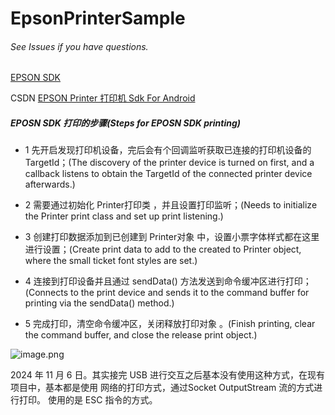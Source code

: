 # EpsonPrinterSample

###### See Issues if you have questions.

[EPSON SDK](https://download.epson-biz.com/modules/pos/index.php?page=soft&scat=61&ml_lang=zh-Cn)

CSDN [EPSON Printer 打印机 Sdk For Android](https://blog.csdn.net/a23006239/article/details/78871913)

##### EPOSN SDK 打印的步骤(Steps for EPOSN SDK printing)

- 1 先开启发现打印机设备，完后会有个回调监听获取已连接的打印机设备的 TargetId；(The discovery of the printer device is turned on first, and a callback listens to obtain the TargetId of the connected printer device afterwards.)

 - 2 需要通过初始化 Printer打印类 ，并且设置打印监听；(Needs to initialize the Printer print class and set up print listening.)

- 3 创建打印数据添加到已创建到 Printer对象 中，设置小票字体样式都在这里进行设置；(Create print data to add to the created to Printer object, where the small ticket font styles are set.)

- 4 连接到打印设备并且通过 sendData()  方法发送到命令缓冲区进行打印；(Connects to the print device and sends it to the command buffer for printing via the sendData() method.)

- 5 完成打印，清空命令缓冲区，关闭释放打印对象 。(Finish printing, clear the command buffer, and close the release print object.)

![image.png](http://upload-images.jianshu.io/upload_images/956862-ebab845196241808.png?imageMogr2/auto-orient/strip%7CimageView2/2/w/1240)



2024 年 11 月 6 日。其实接完  USB 进行交互之后基本没有使用这种方式，在现有项目中，基本都是使用 网络的打印方式，通过Socket OutputStream 流的方式进行打印。 使用的是 ESC 指令的方式。 

